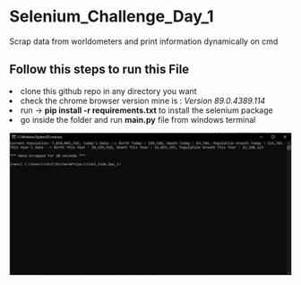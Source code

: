 # Selenium_Challenge_Day_1
Scrap data from worldometers and print information dynamically on cmd

## Follow this steps to run this File
<li> clone this github repo in any directory you want </li>
<li> check the chrome browser version  mine is  : <i>Version 89.0.4389.114</i>  </li>
<li> run -> <b>pip install -r requirements.txt</b> to install the selenium package </li>
<li> go inside the folder and run <b>main.py</b> file from windows terminal </li>

![cmd terminal output](./Selenium_day1.JPG "Running on CMD Terminal")


